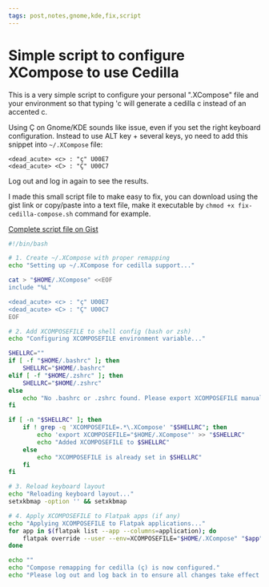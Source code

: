 ```yaml
---
tags: post,notes,gnome,kde,fix,script
---
```

# Simple script to configure XCompose to use Cedilla

This is a very simple script to configure your personal ".XCompose" file and  your environment so that typing 'c will generate a cedilla c instead of an accented c.

Using Ç on Gnome/KDE sounds like issue, even if you set the right keyboard configuration. Instead to use ALT key + several keys, yo need to add this snippet into `~/.XCompose` file:

```
<dead_acute> <c> : "ç" U00E7
<dead_acute> <C> : "Ç" U00C7
```

Log out and log in again to see the results.

I made this small script file to make easy to fix, you can download using the gist link or copy/paste into a text file, make it executable by `chmod +x fix-cedilla-compose.sh` command for example.

[Complete script file on Gist](https://gist.github.com/fhbash/8f8abe491e0bcd78d6af60a48a714e47)

```bash
#!/bin/bash

# 1. Create ~/.XCompose with proper remapping
echo "Setting up ~/.XCompose for cedilla support..."

cat > "$HOME/.XCompose" <<EOF
include "%L"

<dead_acute> <c> : "ç" U00E7
<dead_acute> <C> : "Ç" U00C7
EOF

# 2. Add XCOMPOSEFILE to shell config (bash or zsh)
echo "Configuring XCOMPOSEFILE environment variable..."

SHELLRC=""
if [ -f "$HOME/.bashrc" ]; then
    SHELLRC="$HOME/.bashrc"
elif [ -f "$HOME/.zshrc" ]; then
    SHELLRC="$HOME/.zshrc"
else
    echo "No .bashrc or .zshrc found. Please export XCOMPOSEFILE manually if needed."
fi

if [ -n "$SHELLRC" ]; then
    if ! grep -q 'XCOMPOSEFILE=.*\.XCompose' "$SHELLRC"; then
        echo 'export XCOMPOSEFILE="$HOME/.XCompose"' >> "$SHELLRC"
        echo "Added XCOMPOSEFILE to $SHELLRC"
    else
        echo "XCOMPOSEFILE is already set in $SHELLRC"
    fi
fi

# 3. Reload keyboard layout
echo "Reloading keyboard layout..."
setxkbmap -option '' && setxkbmap

# 4. Apply XCOMPOSEFILE to Flatpak apps (if any)
echo "Applying XCOMPOSEFILE to Flatpak applications..."
for app in $(flatpak list --app --columns=application); do
    flatpak override --user --env=XCOMPOSEFILE="$HOME/.XCompose" "$app"
done

echo ""
echo "Compose remapping for cedilla (ç) is now configured."
echo "Please log out and log back in to ensure all changes take effect."

```

